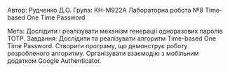Автор: Рудченко Д.О.
Група: КН-М922А
Лабораторна робота №8
Time-based One Time Password

Мета: Дослідити і реалізувати механізм генерації одноразових паролів TOTP.
Завдання: Дослідити та реалізувати алгоритм Time-based One Time Password. Створити програму, що демонструє роботу розробленого алгоритму. Організувати взаємодію з мобільним додатком Google Authenticator.
